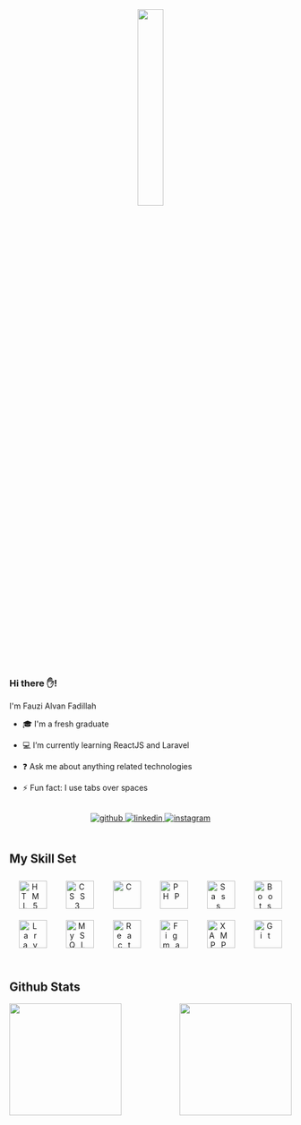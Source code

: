 <div align="center">
<img src="https://media2.giphy.com/media/24652QfeZzNIPzoH36/giphy.gif?cid=ecf05e47utijkauvhsspn9d0qffmwg7zt7lsb8ixw0ncxxqu&rid=giphy.gif&ct=g" align="center" style="width: 30%" />
</div>  
  

### Hi there ✋!  
I'm Fauzi Alvan Fadillah  
  

- 🎓 I'm a fresh graduate  
  

- 💻  I’m currently learning ReactJS and Laravel  
  

- ❓ Ask me about anything related technologies  
  

- ⚡ Fun fact: I use tabs over spaces  
  

<br/>  

<div align="center">
<a href="https://github.com/fzalv" target="_blank">
<img src=https://img.shields.io/badge/github-%2324292e.svg?&style=for-the-badge&logo=github&logoColor=white alt=github style="margin-bottom: 5px;" />
</a>
<a href="https://linkedin.com/in/fauzi-alvan-fadillah-025b94224/" target="_blank">
<img src=https://img.shields.io/badge/linkedin-%231E77B5.svg?&style=for-the-badge&logo=linkedin&logoColor=white alt=linkedin style="margin-bottom: 5px;" />
</a>
<a href="https://instagram.com/fzalv" target="_blank">
<img src=https://img.shields.io/badge/instagram-%23000000.svg?&style=for-the-badge&logo=instagram&logoColor=white alt=instagram style="margin-bottom: 5px;" />
</a>  
</div>  
  

<br/>  


## My Skill Set  
<div align="center" style="letter-spacing: 10px;">
  <img style="margin: 10px" src="https://profilinator.rishav.dev/skills-assets/html5-original-wordmark.svg" alt="HTML5" height="50" />
  <img style="margin: 10px" src="https://profilinator.rishav.dev/skills-assets/css3-original-wordmark.svg" alt="CSS3" height="50" />
  <img style="margin: 10px" src="https://profilinator.rishav.dev/skills-assets/c-original.svg" alt="C" height="50" />
  <img style="margin: 10px" src="https://profilinator.rishav.dev/skills-assets/php-original.svg" alt="PHP" height="50" />
  <img style="margin: 10px" src="https://profilinator.rishav.dev/skills-assets/sass-original.svg" alt="Sass" height="50" />
  <img style="margin: 10px" src="https://profilinator.rishav.dev/skills-assets/bootstrap-plain.svg" alt="Bootstrap" height="50" />
  <img style="margin: 10px" src="https://profilinator.rishav.dev/skills-assets/laravel-plain-wordmark.svg" alt="Laravel" height="50" />
  <img style="margin: 10px" src="https://profilinator.rishav.dev/skills-assets/mysql-original-wordmark.svg" alt="MySQL" height="50" />
  <img style="margin: 10px" src="https://profilinator.rishav.dev/skills-assets/react-original-wordmark.svg" alt="React" height="50" />
  <img style="margin: 10px" src="https://profilinator.rishav.dev/skills-assets/figma-icon.svg" alt="Figma" height="50" />
  <img style="margin: 10px" src="https://profilinator.rishav.dev/skills-assets/xampp.png" alt="XAMPP" height="50" />
  <img style="margin: 10px" src="https://profilinator.rishav.dev/skills-assets/git-scm-icon.svg" alt="Git" height="50" />
</div>
<br/>  


## Github Stats  
<div align="center">
  <img src="https://github-readme-stats.vercel.app/api/top-langs/?username=fzalv&hide_border=true&layout=compact" align="left" height="200" width="200" />  
  <img src="https://github-readme-stats.vercel.app/api?username=fzalv&show_icons=true&count_private=true&hide_border=true" align="right" height="200" width="200" />
</div>
